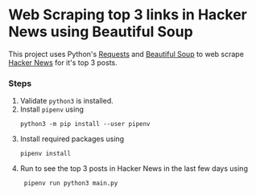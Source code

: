 # Web Scraping top 3 links in Hacker News using Beautiful Soup

This project uses Python's [Requests](https://docs.python-requests.org/en/latest/) and [Beautiful Soup](https://www.crummy.com/software/BeautifulSoup/) to web scrape [Hacker News](https://news.ycombinator.com/best) for it's top 3 posts.

### Steps
1. Validate `python3` is installed.
2. Install `pipenv` using
    ```
    python3 -m pip install --user pipenv
    ```
3. Install required packages using
   ```
   pipenv install
   ```
4. Run to see the top 3 posts in Hacker News in the last few days using
   ```
    pipenv run python3 main.py
    ```






